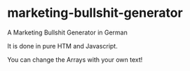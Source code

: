 # marketing-bullshit-generator
A Marketing Bullshit Generator in German

It is done in pure HTM and Javascript.

You can change the Arrays with your own text!
